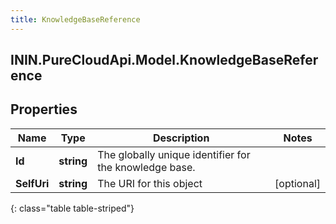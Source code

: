 ```yaml
---
title: KnowledgeBaseReference
---
```

## ININ.PureCloudApi.Model.KnowledgeBaseReference

## Properties

|Name | Type | Description | Notes|
|------------ | ------------- | ------------- | -------------|
| **Id** | **string** | The globally unique identifier for the knowledge base. | |
| **SelfUri** | **string** | The URI for this object | [optional] |
{: class="table table-striped"}


